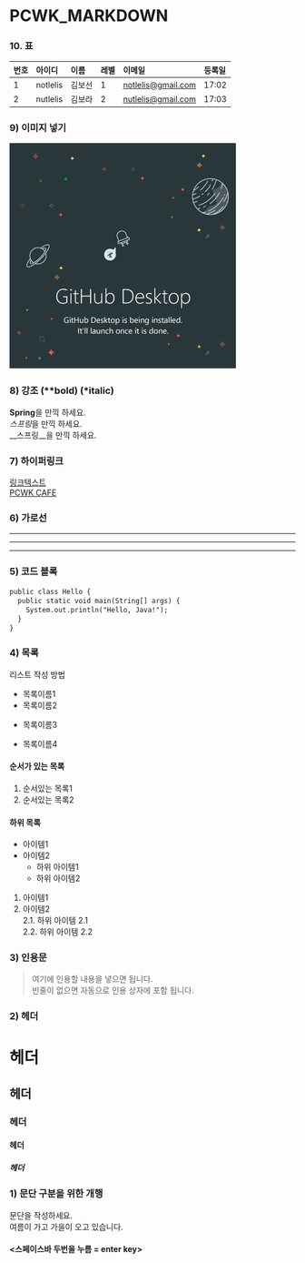 # PCWK_MARKDOWN
### 10. 표  
|번호|아이디|이름|레벨|이메일|등록일|
|:-------|:-------|:-------|:-------|:-------|:-------|  
|1       |notlelis    |김보선   |1       |notlelis@gmail.com|17:02|
|2       |nutlelis    |김보라   |2       |nutlelis@gmail.com|17:03|

### 9) 이미지 넣기  
![깃허브](https://github.com/notlelis/PCWK_MARKDOWN/blob/main/%EA%B9%83%ED%97%88%EB%B8%8C%20%EC%9D%BC%EB%9F%AC%EC%8A%A4%ED%8A%B8.png "github")   

### 8) 강조 (**bold) (*italic)  
**Spring**을 만끽 하세요.  
*스프링*을 만끽 하세요.  
__스프링__을 만끽 하세요.  

### 7) 하이퍼링크  
[링크텍스트](링크URL "설명문구")  
[PCWK CAFE](https://cafe.daum.net/pcwk "RPA_CLASS")  

### 6) 가로선  
---
***
___

### 5) 코드 블록
``` 프로그래밍 언어  
public class Hello {
  public static void main(String[] args) {
    System.out.println("Hello, Java!");
  }
}
```

### 4) 목록  
리스트 작성 방법  
* 목록이름1
* 목록이름2
- 목록이름3
+ 목록이름4  

#### 순서가 있는 목록  
1. 순서있는 목록1
2. 순서있는 목록2  

#### 하위 목록  
- 아이템1
- 아이템2  
   - 하위 아이템1  
   - 하위 아이템2  

1. 아이템1
2. 아이템2  
    2.1. 하위 아이템 2.1   
    2.2. 하위 아이템 2.2  

### 3) 인용문
> 여기에 인용할 내용을 넣으면 됩니다.  
> 빈줄이 없으면 자동으로 인용 상자에 포함 됩니다.  

### 2) 헤더  
# 헤더  
## 헤더  
### 헤더  
#### 헤더  
##### 헤더  

### 1) 문단 구분을 위한 개행  
문단을 작성하세요.  
여름이 가고 가을이 오고 있습니다.  
#### <스페이스바 두번을 누름 = enter key>  
